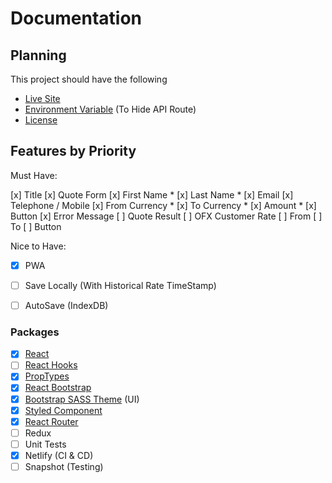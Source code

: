 # Documentation

## Planning

This project should have the following
- [Live Site](https://ofx.netlify.app/)
- [Environment Variable](https://docs.netlify.com/configure-builds/environment-variables/#build-metadata) (To Hide API Route)
- [License](./LICENSE)

## Features by Priority

Must Have:

[x] Title
[x] Quote Form
    [x] First Name *
    [x] Last Name *
    [x] Email
    [x] Telephone / Mobile
    [x] From Currency *
    [x] To Currency *
    [x] Amount *
    [x] Button
    [x] Error Message
[ ] Quote Result
    [ ] OFX Customer Rate
    [ ] From
    [ ] To
    [ ] Button

Nice to Have:

- [x] PWA
- [ ] Save Locally (With Historical Rate TimeStamp)
- [ ] AutoSave (IndexDB)


### Packages

- [x] [React](http://reactjs.org/)
- [ ] [React Hooks](https://reactjs.org/docs/hooks-intro.html)
- [x] [PropTypes](https://reactjs.org/docs/typechecking-with-proptypes.html)
- [x] [React Bootstrap](https://react-bootstrap.github.io/)
- [x] [Bootstrap SASS Theme](https://react-bootstrap.github.io/getting-started/introduction) (UI)
- [x] [Styled Component](https://www.styled-components.com/)
- [x] [React Router](https://github.com/ReactTraining/react-router)
- [ ] Redux
- [ ] Unit Tests
- [x] Netlify (CI & CD)
- [ ] Snapshot (Testing)
